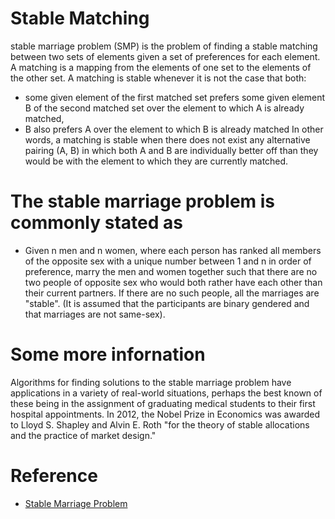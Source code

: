 Stable Matching
=========

stable marriage problem (SMP) is the problem of finding a stable matching between two sets of elements given a set of preferences for each element. A matching is a mapping from the elements of one set to the elements of the other set. A matching is stable whenever it is not the case that both:

* some given element  of the first matched set prefers some given element B of the second matched set over the element to which A is already matched, 
* B also prefers A over the element to which B is already matched
In other words, a matching is stable when there does not exist any alternative pairing (A, B) in which both A and B are individually better off than they would be with the element to which they are currently matched.

The stable marriage problem is commonly stated as
=============
* Given n men and n women, where each person has ranked all members of the opposite sex with a unique number between 1 and n in order of preference, marry the men and women together such that there are no two people of opposite sex who would both rather have each other than their current partners. If there are no such people, all the marriages are "stable". (It is assumed that the participants are binary gendered and that marriages are not same-sex).

Some more infornation
============
 Algorithms for finding solutions to the stable marriage problem have applications in a variety of real-world situations, perhaps the best known of these being in the assignment of graduating medical students to their first hospital appointments. In 2012, the Nobel Prize in Economics was awarded to Lloyd S. Shapley and Alvin E. Roth "for the theory of stable allocations and the practice of market design."

Reference
===========
* [Stable Marriage Problem](http://en.wikipedia.org/wiki/Stable_marriage_problem)
